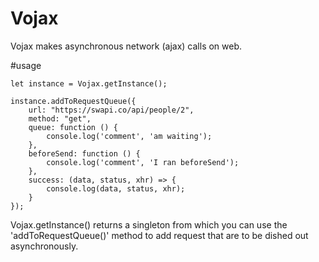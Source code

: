 # Vojax
Vojax makes asynchronous network (ajax) calls on web.

#usage

```
let instance = Vojax.getInstance();

instance.addToRequestQueue({
    url: "https://swapi.co/api/people/2",
    method: "get",
    queue: function () {
        console.log('comment', 'am waiting');
    },
    beforeSend: function () {
        console.log('comment', 'I ran beforeSend');
    },
    success: (data, status, xhr) => {
        console.log(data, status, xhr);
    }
});
```

Vojax.getInstance() returns a singleton from which you can use the 'addToRequestQueue()' method
to add request that are to be dished out asynchronously.

